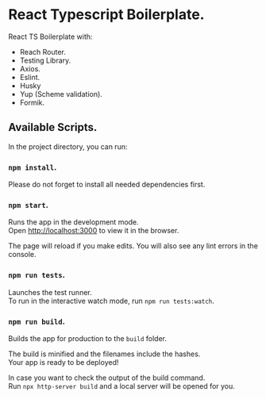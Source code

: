 # React Typescript Boilerplate.

React TS Boilerplate with:
- Reach Router.
- Testing Library.
- Axios.
- Eslint.
- Husky
- Yup (Scheme validation).
- Formik.

## Available Scripts.

In the project directory, you can run:

### `npm install`.

Please do not forget to install all needed dependencies first.

### `npm start`.

Runs the app in the development mode.\
Open [http://localhost:3000](http://localhost:3000) to view it in the browser.

The page will reload if you make edits.
You will also see any lint errors in the console.

### `npm run tests`.

Launches the test runner.\
To run in the interactive watch mode, run `npm run tests:watch`.

### `npm run build`.

Builds the app for production to the `build` folder.

The build is minified and the filenames include the hashes.\
Your app is ready to be deployed!

In case you want to check the output of the build command.\
Run `npx http-server build` and a local server will be opened for you.
